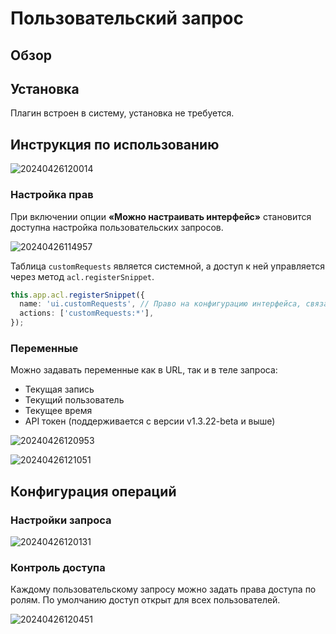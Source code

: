 # Пользовательский запрос
<PluginInfo name="action-custom-request"></PluginInfo>

## Обзор

## Установка

Плагин встроен в систему, установка не требуется.

## Инструкция по использованию

![20240426120014](https://static-docs.nocobase.com/20240426120014.png)

### Настройка прав

При включении опции **«Можно настраивать интерфейс»** становится доступна настройка пользовательских запросов.

![20240426114957](https://static-docs.nocobase.com/20240426114957.png)

Таблица `customRequests` является системной, а доступ к ней управляется через метод `acl.registerSnippet`.

```typescript
this.app.acl.registerSnippet({
  name: 'ui.customRequests', // Право на конфигурацию интерфейса, связанного с ui.*
  actions: ['customRequests:*'],
});
```

### Переменные

Можно задавать переменные как в URL, так и в теле запроса:

- Текущая запись
- Текущий пользователь
- Текущее время
- API токен (поддерживается с версии v1.3.22-beta и выше)

![20240426120953](https://static-docs.nocobase.com/20240426120953.png)

![20240426121051](https://static-docs.nocobase.com/20240426121051.png)

## Конфигурация операций

### Настройки запроса

![20240426120131](https://static-docs.nocobase.com/20240426120131.png)

### Контроль доступа

Каждому пользовательскому запросу можно задать права доступа по ролям. По умолчанию доступ открыт для всех пользователей.

![20240426120451](https://static-docs.nocobase.com/20240426120451.png)
